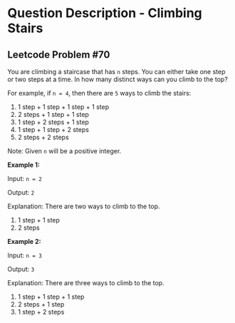 # Question Description - Climbing Stairs

## Leetcode Problem #70

You are climbing a staircase that has `n` steps. You can either take one step or two steps at a time. In how many distinct ways can you climb to the top?

For example, if `n = 4`, then there are `5` ways to climb the stairs: 

1. 1 step + 1 step + 1 step + 1 step
2. 2 steps + 1 step + 1 step
3. 1 step + 2 steps + 1 step
4. 1 step + 1 step + 2 steps
5. 2 steps + 2 steps

Note: Given `n` will be a positive integer.

**Example 1:**

Input: `n = 2`

Output: `2`

Explanation: There are two ways to climb to the top.
1. 1 step + 1 step
2. 2 steps

**Example 2:**

Input: `n = 3`

Output: `3`

Explanation: There are three ways to climb to the top.
1. 1 step + 1 step + 1 step
2. 2 steps + 1 step
3. 1 step + 2 steps